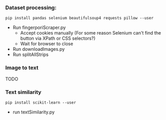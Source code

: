 
### Dataset processing:
`pip install pandas selenium beautifulsoup4 requests pillow --user`
- Run fingerporiScraper.py
  - Accept cookies manually (For some reason Selenium can't find the button via XPath or CSS selectors?)
  - Wait for browser to close
- Run downloadImages.py
- Run splitAllStrips


### Image to text
TODO

### Text similarity
`pip install scikit-learn --user`
- run textSimilarity.py 